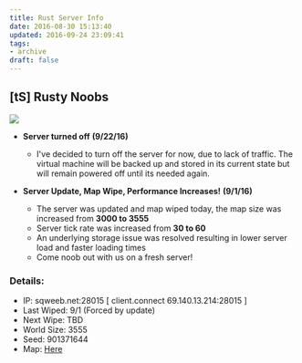 ```yaml
---
title: Rust Server Info
date: 2016-08-30 15:13:40
updated: 2016-09-24 23:09:41
tags:
- archive
draft: false
---
```


## [tS] Rusty Noobs

<a href="https://rust-servers.net/server/89249/"><img src="https://rust-servers.net/server/89249/banners/banner-5.png" border="0"></a>

* __Server turned off__ **(9/22/16)**
    * I've decided to turn off the server for now, due to lack of traffic. The virtual machine will be backed up and stored in its current state but will remain powered off until its needed again.



* __Server Update, Map Wipe, Performance Increases!__ **(9/1/16)**
    * The server was updated and map wiped today, the map size was increased from **3000 to 3555**
    * Server tick rate was increased from **30 to 60**
    * An underlying storage issue was resolved resulting in lower server load and faster loading times
    * Come noob out with us on a fresh server!


### Details:

- IP: sqweeb.net:28015  [ client.connect 69.140.13.214:28015 ]
- Last Wiped: 9/1 (Forced by update)
- Next Wipe: TBD
- World Size: 3555
- Seed: 901371644
- Map: [Here](http://playrust.io/map/?69.140.13.214:28015)